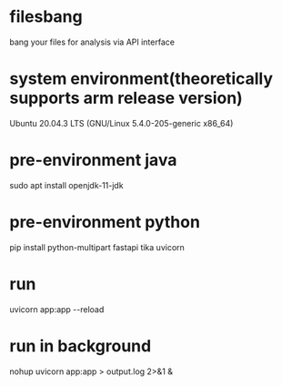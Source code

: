 # filesbang
bang your files for analysis via API interface
# system environment(theoretically supports arm release version)
Ubuntu 20.04.3 LTS (GNU/Linux 5.4.0-205-generic x86_64)
# pre-environment java
sudo apt install openjdk-11-jdk
# pre-environment python
pip install python-multipart fastapi tika uvicorn
# run
uvicorn app:app --reload
# run in background
nohup uvicorn app:app > output.log 2>&1 &

